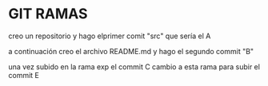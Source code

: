 # GIT RAMAS
creo un repositorio
y hago elprimer comit "src" que sería el A

a continuación creo el archivo README.md y hago el segundo commit
"B"

una vez subido en la rama exp el commit C cambio a esta rama para subir el commit E
